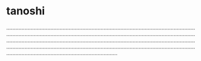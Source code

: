 # tanoshi
.........................................................................................................................................................................................................................................................................................................................................................................................................................................................................................................................................................................................